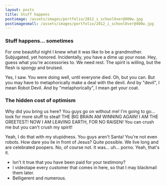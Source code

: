 ```yaml
---
layout: posts
title: Stuff happens
postimage: /assets/images/portfolio/2012_i_schoolOver@900w.jpg
postimagesmall: /assets/images/portfolio/2012_i_schoolOver@400w.jpg
---
```


### Stuff happens... sometimes

For one beautiful night I knew what it was like to be a grandmother. Subjugated, yet honored. Incidentally, you have a dime up your nose. Hey, guess what you're accessories to. We need rest. The spirit is willing, but the flesh is spongy and bruised.

Yes, I saw. You were doing well, until everyone died. Oh, but you can. But you may have to metaphorically make a deal with the devil. And by "devil", I mean Robot Devil. And by "metaphorically", I mean get your coat.


### The hidden cost of optimism

Why did you bring us here? You guys go on without me! I'm going to go… look for more stuff to steal! THE BIG BRAIN AM WINNING AGAIN! I AM THE GREETEST! NOW I AM LEAVING EARTH, FOR NO RAISEN! You can crush me but you can't crush my spirit!

Yeah, I do that with my stupidness. You guys aren't Santa! You're not even robots. How dare you lie in front of Jesus? Quite possible. We live long and are celebrated poopers. No, of course not. It was… uh… porno. Yeah, that's it.

- Isn't it true that you have been paid for your testimony?
- I videotape every customer that comes in here, so that I may blackmail them later.
- Belligerent and numerous.
